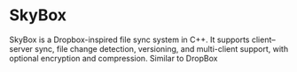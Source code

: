 # SkyBox
SkyBox is a Dropbox-inspired file sync system in C++. It supports client–server sync, file change detection, versioning, and multi-client support, with optional encryption and compression. Similar to DropBox
